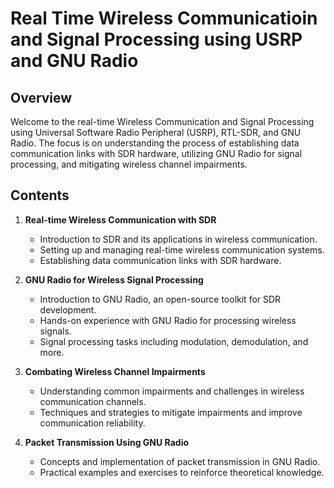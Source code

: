 # Real Time Wireless Communicatioin and Signal Processing using USRP and GNU Radio

## Overview
Welcome to the real-time Wireless Communication and Signal Processing using Universal Software Radio Peripheral (USRP), RTL-SDR, and GNU Radio. The focus is on understanding the process of establishing data communication links with SDR hardware, utilizing GNU Radio for signal processing, and mitigating wireless channel impairments.

## Contents
1. **Real-time Wireless Communication with SDR**
   - Introduction to SDR and its applications in wireless communication.
   - Setting up and managing real-time wireless communication systems.
   - Establishing data communication links with SDR hardware.

2. **GNU Radio for Wireless Signal Processing**
   - Introduction to GNU Radio, an open-source toolkit for SDR development.
   - Hands-on experience with GNU Radio for processing wireless signals.
   - Signal processing tasks including modulation, demodulation, and more.

3. **Combating Wireless Channel Impairments**
   - Understanding common impairments and challenges in wireless communication channels.
   - Techniques and strategies to mitigate impairments and improve communication reliability.

4. **Packet Transmission Using GNU Radio**
   - Concepts and implementation of packet transmission in GNU Radio.
   - Practical examples and exercises to reinforce theoretical knowledge.
